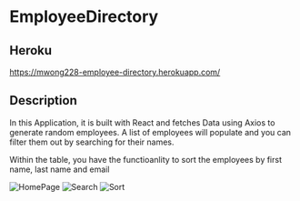 # EmployeeDirectory

## Heroku 
https://mwong228-employee-directory.herokuapp.com/

## Description
In this Application, it is built with React and fetches Data using Axios to generate random employees. A list of employees will populate and you can filter them out by searching for their names. 

Within the table, you have the functioanlity to sort the employees by first name, last name and email

![HomePage](https://i.gyazo.com/5d0a5329d82d902d084b1915cddfdc42.png)
![Search](https://i.gyazo.com/81f1b263b5c7b44fe7c77f1dbdcb9093.png)
![Sort](https://i.gyazo.com/1aba380d2ce880ffd4394458f369042e.png)